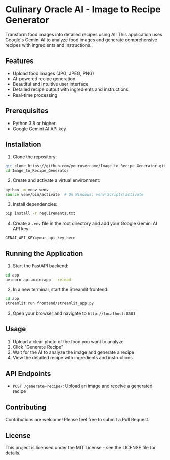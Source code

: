 # Culinary Oracle AI - Image to Recipe Generator

Transform food images into detailed recipes using AI! This application uses Google's Gemini AI to analyze food images and generate comprehensive recipes with ingredients and instructions.

## Features

- Upload food images (JPG, JPEG, PNG)
- AI-powered recipe generation
- Beautiful and intuitive user interface
- Detailed recipe output with ingredients and instructions
- Real-time processing

## Prerequisites

- Python 3.8 or higher
- Google Gemini AI API key

## Installation

1. Clone the repository:
```bash
git clone https://github.com/yourusername/Image_to_Recipe_Generator.git
cd Image_to_Recipe_Generator
```

2. Create and activate a virtual environment:
```bash
python -m venv venv
source venv/bin/activate  # On Windows: venv\Scripts\activate
```

3. Install dependencies:
```bash
pip install -r requirements.txt
```

4. Create a `.env` file in the root directory and add your Google Gemini AI API key:
```
GENAI_API_KEY=your_api_key_here
```

## Running the Application

1. Start the FastAPI backend:
```bash
cd app
uvicorn api.main:app --reload
```

2. In a new terminal, start the Streamlit frontend:
```bash
cd app
streamlit run frontend/streamlit_app.py
```

3. Open your browser and navigate to `http://localhost:8501`

## Usage

1. Upload a clear photo of the food you want to analyze
2. Click "Generate Recipe"
3. Wait for the AI to analyze the image and generate a recipe
4. View the detailed recipe with ingredients and instructions

## API Endpoints

- `POST /generate-recipe/`: Upload an image and receive a generated recipe

## Contributing

Contributions are welcome! Please feel free to submit a Pull Request.

## License

This project is licensed under the MIT License - see the LICENSE file for details. 